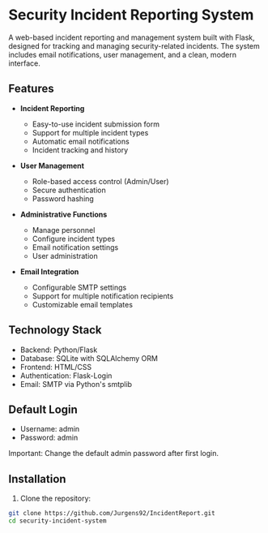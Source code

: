 # Security Incident Reporting System

A web-based incident reporting and management system built with Flask, designed for tracking and managing security-related incidents. The system includes email notifications, user management, and a clean, modern interface.

## Features

- **Incident Reporting**
  - Easy-to-use incident submission form
  - Support for multiple incident types
  - Automatic email notifications
  - Incident tracking and history

- **User Management**
  - Role-based access control (Admin/User)
  - Secure authentication
  - Password hashing

- **Administrative Functions**
  - Manage personnel
  - Configure incident types
  - Email notification settings
  - User administration

- **Email Integration**
  - Configurable SMTP settings
  - Support for multiple notification recipients
  - Customizable email templates

## Technology Stack

- Backend: Python/Flask
- Database: SQLite with SQLAlchemy ORM
- Frontend: HTML/CSS
- Authentication: Flask-Login
- Email: SMTP via Python's smtplib

## Default Login

- Username: admin
- Password: admin

Important: Change the default admin password after first login.

## Installation

1. Clone the repository:
```bash
git clone https://github.com/Jurgens92/IncidentReport.git
cd security-incident-system